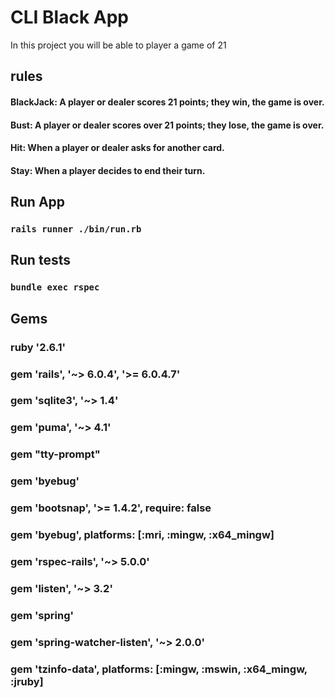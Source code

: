 # CLI Black App 

In this project you will be able to player a game of 21
## rules

#### BlackJack: A player or dealer scores 21 points; they win, the game is over.
#### Bust: A player or dealer scores over 21 points; they lose, the game is over.
#### Hit: When a player or dealer asks for another card.
#### Stay: When a player decides to end their turn.

## Run App

### `rails runner ./bin/run.rb`
## Run tests
### `bundle exec rspec`

## Gems

### ruby '2.6.1'
### gem 'rails', '~> 6.0.4', '>= 6.0.4.7'
### gem 'sqlite3', '~> 1.4'
### gem 'puma', '~> 4.1'
### gem "tty-prompt"
### gem 'byebug'
### gem 'bootsnap', '>= 1.4.2', require: false
### gem 'byebug', platforms: [:mri, :mingw, :x64_mingw]
### gem 'rspec-rails', '~> 5.0.0'
### gem 'listen', '~> 3.2'
### gem 'spring'
### gem 'spring-watcher-listen', '~> 2.0.0'
### gem 'tzinfo-data', platforms: [:mingw, :mswin, :x64_mingw, :jruby]
